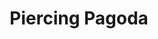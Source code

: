 ---
title: "Piercing Pagoda"
url: /nashua/piercing-pagoda-daniel-webster-highway/
shop: piercing
---